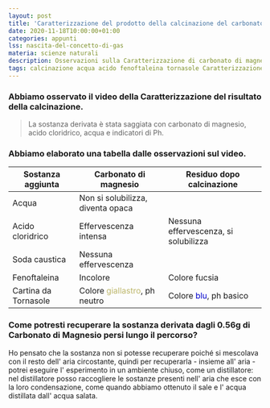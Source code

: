 ```yaml
---
layout: post
title: 'Caratterizzazione del prodotto della calcinazione del carbonato di magnesio'
date: 2020-11-18T10:00:00+01:00
categories: appunti
lss: nascita-del-concetto-di-gas
materia: scienze naturali
description: Osservazioni sulla Caratterizzazione di carbonato di magnesio e discussione collettiva su come recuperare la sostanza derivata dalla calcinazione invisibile agli occhi. 
tags: calcinazione acqua acido fenoftaleina tornasole Caratterizzazione 
---
```


### Abbiamo osservato il video della Caratterizzazione del risultato della calcinazione. 

> La sostanza derivata è stata saggiata con carbonato di magnesio, acido cloridrico, acqua e indicatori di Ph.

### Abbiamo elaborato una tabella dalle osservazioni sul video.

|Sostanza aggiunta|Carbonato di magnesio|Residuo dopo calcinazione|
|---|---|---|
Acqua|Non si solubilizza, diventa opaca ||
Acido cloridrico|Effervescenza intensa|Nessuna effervescenza, si solubilizza
Soda caustica|Nessuna effervescenza||
Fenoftaleina|Incolore|Colore fucsia
Cartina da Tornasole|Colore <span style="color:DarkKhaki">giallastro</span>, ph neutro | Colore <span style="color:MediumBlue">blu</span>, ph basico



### Come potresti recuperare la sostanza derivata dagli 0.56g di Carbonato di Magnesio persi lungo il percorso?

Ho pensato che la sostanza non si potesse recuperare poiché si mescolava con il resto dell' aria circostante, quindi per recuperarla - insieme all' aria - potrei eseguire l' esperimento in un ambiente chiuso, come un distillatore: nel distillatore posso raccogliere le sostanze presenti nell' aria che esce con la loro condensazione, come quando abbiamo ottenuto il sale e l' acqua distillata dall' acqua salata.

